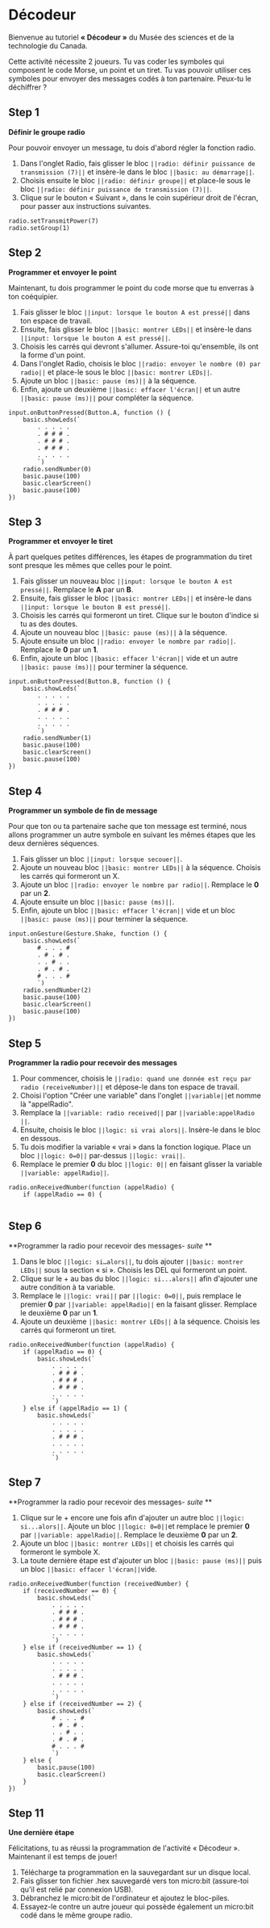 # Décodeur
Bienvenue au tutoriel **« Décodeur »** du Musée des sciences et de la technologie du Canada.

Cette activité nécessite 2 joueurs. Tu vas coder les symboles qui composent le code Morse, un point et un tiret. Tu vas pouvoir utiliser ces symboles pour envoyer des messages codés à ton partenaire. Peux-tu le déchiffrer ?

## Step 1
**Définir le groupe radio**

Pour pouvoir envoyer un message, tu dois d'abord régler la fonction radio.
1. Dans l'onglet Radio, fais glisser le bloc ``||radio: définir puissance de transmission (7)||`` et insère-le dans le bloc ``||basic: au démarrage||``. 
2. Choisis ensuite le bloc ``||radio: définir groupe||`` et place-le sous le bloc ``||radio: définir puissance de transmission (7)||``.
3. Clique sur le bouton « Suivant », dans le coin supérieur droit de l'écran, pour passer aux instructions suivantes.

```blocks
radio.setTransmitPower(7)
radio.setGroup(1)
```

## Step 2
**Programmer et envoyer le point**

Maintenant, tu dois programmer le point du code morse que tu enverras à ton coéquipier.
1. Fais glisser le bloc ``||input: lorsque le bouton A est pressé||`` dans ton espace de travail. 
2. Ensuite, fais glisser le bloc ``||basic: montrer LEDs||`` et insère-le dans ``||input: lorsque le bouton A est pressé||``. 
3. Choisis les carrés qui devront s'allumer. Assure-toi qu'ensemble, ils ont la forme d'un point. 
4. Dans l'onglet Radio, choisis le bloc ``||radio: envoyer le nombre (0) par radio||`` et place-le sous le bloc ``||basic: montrer LEDs||``.
5. Ajoute un bloc ``||basic: pause (ms)||`` à la séquence. 
6. Enfin, ajoute un deuxième ``||basic: effacer l'écran||`` et un autre ``||basic: pause (ms)||`` pour compléter la séquence. 

```blocks
input.onButtonPressed(Button.A, function () {
    basic.showLeds(`
        . . . . .
        . # # # .
        . # # # .
        . # # # .
        . . . . .
        `)
    radio.sendNumber(0)
    basic.pause(100)
    basic.clearScreen()
    basic.pause(100)
})
```

## Step 3
**Programmer et envoyer le tiret**
 
À part quelques petites différences, les étapes de programmation du tiret sont presque les mêmes que celles pour le point. 
 
1. Fais glisser un nouveau bloc ``||input: lorsque le bouton A est pressé||``. Remplace le **A** par un **B**. 
2. Ensuite, fais glisser le bloc ``||basic: montrer LEDs||`` et insère-le dans ``||input: lorsque le bouton B est pressé||``. 
3. Choisis les carrés qui formeront un tiret. Clique sur le bouton d'indice si tu as des doutes. 
4. Ajoute un nouveau bloc ``||basic: pause (ms)||`` à la séquence. 
5. Ajoute ensuite un bloc ``||radio: envoyer le nombre par radio||``. Remplace le **0** par un **1**.
6. Enfin, ajoute un bloc ``||basic: effacer l'écran||`` vide et un autre ``||basic: pause (ms)||`` pour terminer la séquence. 

```blocks
input.onButtonPressed(Button.B, function () {
    basic.showLeds(`
        . . . . .
        . . . . .
        . # # # .
        . . . . .
        . . . . .
        `)
    radio.sendNumber(1)
    basic.pause(100)
    basic.clearScreen()
    basic.pause(100)
})
```

## Step 4
**Programmer un symbole de fin de message**

Pour que ton ou ta partenaire sache que ton message est terminé, nous allons programmer un autre symbole en suivant les mêmes étapes que les deux dernières séquences.
1. Fais glisser un bloc ``||input: lorsque secouer||``. 
2. Ajoute un nouveau bloc ``||basic: montrer LEDs||`` à la séquence. Choisis les carrés qui formeront un X. 
3. Ajoute un bloc ``||radio: envoyer le nombre par radio||``. Remplace le **0** par un **2**. 
4. Ajoute ensuite un bloc ``||basic: pause (ms)||``. 
5. Enfin, ajoute un bloc ``||basic: effacer l'écran||`` vide et un bloc ``||basic: pause (ms)||`` pour terminer la séquence.

```blocks
input.onGesture(Gesture.Shake, function () {
    basic.showLeds(`
        # . . . #
        . # . # .
        . . # . .
        . # . # .
        # . . . #
        `)
    radio.sendNumber(2)
    basic.pause(100)
    basic.clearScreen()
    basic.pause(100)
})
```
## Step 5
**Programmer la radio pour recevoir des messages**

1. Pour commencer, choisis le ``||radio: quand une donnée est reçu par radio (receiveNumber)||`` et dépose-le dans ton espace de travail. 
2. Choisi l'option "Créer une variable" dans l'onglet ``||variable||``et nomme là "appelRadio". 
3. Remplace la ``||variable: radio received||`` par ``||variable:appelRadio ||``. 
3. Ensuite, choisis le bloc ``||logic: si vrai alors||``. Insère-le dans le bloc en dessous.  
4. Tu dois modifier la variable « vrai » dans la fonction logique. Place un bloc ``||logic: 0=0||`` par-dessus ``||logic: vrai||``.
5. Remplace le premier **0** du bloc ``||logic: 0||`` en faisant glisser la variable ``||variable: appelRadio||``.

```blocks
radio.onReceivedNumber(function (appelRadio) {
    if (appelRadio == 0) {
        
```

## Step 6
**Programmer la radio pour recevoir des messages- *suite* **
1. Dans le bloc ``||logic: si…alors||``, tu dois ajouter ``||basic: montrer LEDs||`` sous la section « si ». Choisis les DEL qui formeront un point. 
2. Clique sur le + au bas du bloc ``||logic: si...alors||`` afin d'ajouter une autre condition à ta variable.
3. Remplace le ``||logic: vrai||`` par ``||logic: 0=0||``, puis remplace le premier **0** par ``||variable: appelRadio||`` en la faisant glisser. Remplace le deuxième **0** par un **1**. 
4. Ajoute un deuxième ``||basic: montrer LEDs||`` à la séquence. Choisis les carrés qui formeront un tiret. 


```blocks
radio.onReceivedNumber(function (appelRadio) {
    if (appelRadio == 0) {
        basic.showLeds(`
            . . . . .
            . # # # .
            . # # # .
            . # # # .
            . . . . .
            `)
    } else if (appelRadio == 1) {
        basic.showLeds(`
            . . . . .
            . . . . .
            . # # # .
            . . . . .
            . . . . .
            `)
```

## Step 7

**Programmer la radio pour recevoir des messages- *suite* **
1. Clique sur le + encore une fois afin d'ajouter un autre bloc ``||logic: si...alors||``. Ajoute un bloc ``||logic: 0=0||``et remplace le premier **0** par ``||variable: appelRadio||``. Remplace le deuxième **0** par un **2**.
2. Ajoute un bloc ``||basic: montrer LEDs||`` et choisis les carrés qui formeront le symbole X.
3. La toute dernière étape est d'ajouter un bloc ``||basic: pause (ms)||`` puis un bloc ``||basic: effacer l'écran||``vide. 

```blocks
radio.onReceivedNumber(function (receivedNumber) {
    if (receivedNumber == 0) {
        basic.showLeds(`
            . . . . .
            . # # # .
            . # # # .
            . # # # .
            . . . . .
            `)
    } else if (receivedNumber == 1) {
        basic.showLeds(`
            . . . . .
            . . . . .
            . # # # .
            . . . . .
            . . . . .
            `)
    } else if (receivedNumber == 2) {
        basic.showLeds(`
            # . . . #
            . # . # .
            . . # . .
            . # . # .
            # . . . #
            `)
    } else {
        basic.pause(100)
        basic.clearScreen()
    }
})
```


## Step 11 
**Une dernière étape**

Félicitations, tu as réussi la programmation de l'activité « Décodeur ». Maintenant il est temps de jouer! 
1. Télécharge ta programmation en la sauvegardant sur un disque local.
2. Fais glisser ton fichier .hex sauvegardé vers ton micro:bit (assure-toi qu'il est relié par connexion USB).
3. Débranchez le micro:bit de l'ordinateur et ajoutez le bloc-piles.
4. Essayez-le contre un autre joueur qui possède également un micro:bit codé dans le même groupe radio.
